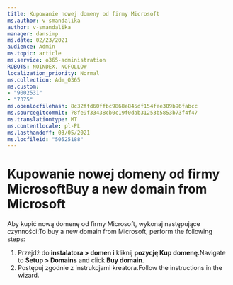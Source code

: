```yaml
---
title: Kupowanie nowej domeny od firmy Microsoft
ms.author: v-smandalika
author: v-smandalika
manager: dansimp
ms.date: 02/23/2021
audience: Admin
ms.topic: article
ms.service: o365-administration
ROBOTS: NOINDEX, NOFOLLOW
localization_priority: Normal
ms.collection: Adm_O365
ms.custom:
- "9002531"
- "7375"
ms.openlocfilehash: 8c32ffd60ffbc9868e845df154fee309b96fabcc
ms.sourcegitcommit: 78fe9f33438cb0c19f0dab31253b5853b73f4f47
ms.translationtype: MT
ms.contentlocale: pl-PL
ms.lasthandoff: 03/05/2021
ms.locfileid: "50525188"
---
```

# <a name="buy-a-new-domain-from-microsoft"></a><span data-ttu-id="e5961-102">Kupowanie nowej domeny od firmy Microsoft</span><span class="sxs-lookup"><span data-stu-id="e5961-102">Buy a new domain from Microsoft</span></span>

<span data-ttu-id="e5961-103">Aby kupić nową domenę od firmy Microsoft, wykonaj następujące czynności:</span><span class="sxs-lookup"><span data-stu-id="e5961-103">To buy a new domain from Microsoft, perform the following steps:</span></span>

1. <span data-ttu-id="e5961-104">Przejdź do **instalatora > domen i** kliknij **pozycję Kup domenę.**</span><span class="sxs-lookup"><span data-stu-id="e5961-104">Navigate to **Setup > Domains** and click **Buy domain**.</span></span> 
2. <span data-ttu-id="e5961-105">Postępuj zgodnie z instrukcjami kreatora.</span><span class="sxs-lookup"><span data-stu-id="e5961-105">Follow the instructions in the wizard.</span></span>